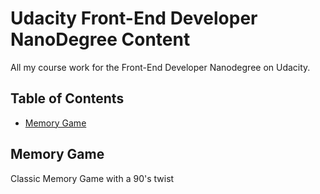 # Udacity Front-End Developer NanoDegree Content
All my course work for the Front-End Developer Nanodegree on Udacity.

## Table of Contents

* [Memory Game](#MemoryGame)

## Memory Game
Classic Memory Game with a 90's twist

